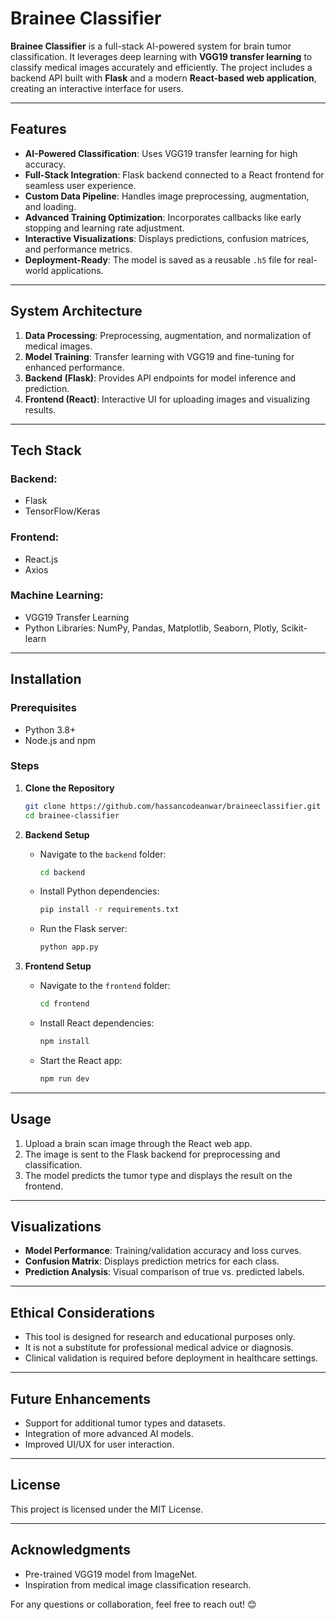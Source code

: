 # Brainee Classifier  

**Brainee Classifier** is a full-stack AI-powered system for brain tumor classification. It leverages deep learning with **VGG19 transfer learning** to classify medical images accurately and efficiently. The project includes a backend API built with **Flask** and a modern **React-based web application**, creating an interactive interface for users.  

---

## Features  
- **AI-Powered Classification**: Uses VGG19 transfer learning for high accuracy.  
- **Full-Stack Integration**: Flask backend connected to a React frontend for seamless user experience.  
- **Custom Data Pipeline**: Handles image preprocessing, augmentation, and loading.  
- **Advanced Training Optimization**: Incorporates callbacks like early stopping and learning rate adjustment.  
- **Interactive Visualizations**: Displays predictions, confusion matrices, and performance metrics.  
- **Deployment-Ready**: The model is saved as a reusable `.h5` file for real-world applications.  

---

## System Architecture  
1. **Data Processing**: Preprocessing, augmentation, and normalization of medical images.  
2. **Model Training**: Transfer learning with VGG19 and fine-tuning for enhanced performance.  
3. **Backend (Flask)**: Provides API endpoints for model inference and prediction.  
4. **Frontend (React)**: Interactive UI for uploading images and visualizing results.  

---

## Tech Stack  
### Backend:  
- Flask  
- TensorFlow/Keras  

### Frontend:  
- React.js  
- Axios  

### Machine Learning:  
- VGG19 Transfer Learning  
- Python Libraries: NumPy, Pandas, Matplotlib, Seaborn, Plotly, Scikit-learn  

---

## Installation  

### Prerequisites  
- Python 3.8+  
- Node.js and npm  

### Steps  
1. **Clone the Repository**  
   ```bash
   git clone https://github.com/hassancodeanwar/braineeclassifier.git  
   cd brainee-classifier  
   ```  

2. **Backend Setup**  
   - Navigate to the `backend` folder:  
     ```bash
     cd backend  
     ```  
   - Install Python dependencies:  
     ```bash
     pip install -r requirements.txt  
     ```  
   - Run the Flask server:  
     ```bash
     python app.py  
     ```  

3. **Frontend Setup**  
   - Navigate to the `frontend` folder:  
     ```bash
     cd frontend  
     ```  
   - Install React dependencies:  
     ```bash
     npm install  
     ```  
   - Start the React app:  
     ```bash
     npm run dev  
     ```  

---

## Usage  
1. Upload a brain scan image through the React web app.  
2. The image is sent to the Flask backend for preprocessing and classification.  
3. The model predicts the tumor type and displays the result on the frontend.  

---

## Visualizations  
- **Model Performance**: Training/validation accuracy and loss curves.  
- **Confusion Matrix**: Displays prediction metrics for each class.  
- **Prediction Analysis**: Visual comparison of true vs. predicted labels.  

---

## Ethical Considerations  
- This tool is designed for research and educational purposes only.  
- It is not a substitute for professional medical advice or diagnosis.  
- Clinical validation is required before deployment in healthcare settings.  

---

## Future Enhancements  
- Support for additional tumor types and datasets.  
- Integration of more advanced AI models.  
- Improved UI/UX for user interaction.  

---

## License  
This project is licensed under the MIT License.  

---

## Acknowledgments  
- Pre-trained VGG19 model from ImageNet.  
- Inspiration from medical image classification research.  

For any questions or collaboration, feel free to reach out! 😊  
